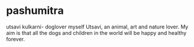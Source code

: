 # pashumitra
utsavi kulkarni- doglover myself Utsavi, an animal, art and nature lover. My aim is that all the dogs and children in the world will be happy and healthy forever.
